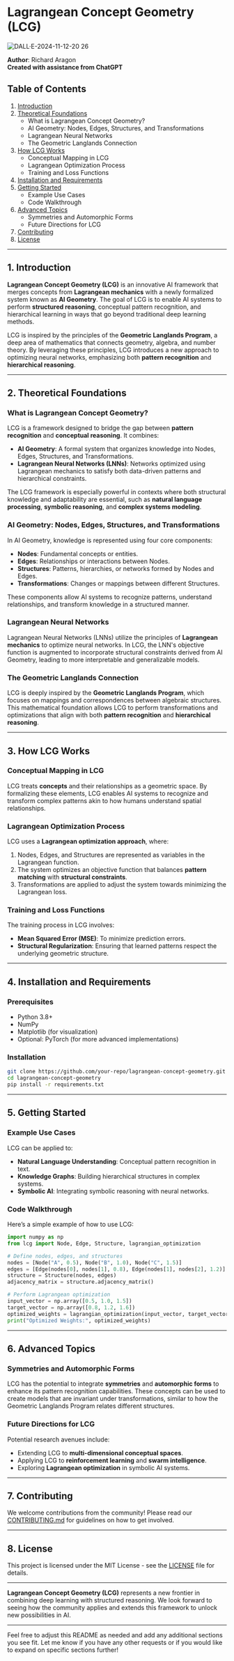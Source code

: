 # Lagrangean Concept Geometry (LCG)
![DALL·E-2024-11-12-20 26](https://github.com/user-attachments/assets/8743be01-5672-4eac-bbfa-4a2636b11d0c)

**Author**: Richard Aragon  
**Created with assistance from ChatGPT**  

## Table of Contents
1. [Introduction](#introduction)
2. [Theoretical Foundations](#theoretical-foundations)
   - What is Lagrangean Concept Geometry?
   - AI Geometry: Nodes, Edges, Structures, and Transformations
   - Lagrangean Neural Networks
   - The Geometric Langlands Connection
3. [How LCG Works](#how-lcg-works)
   - Conceptual Mapping in LCG
   - Lagrangean Optimization Process
   - Training and Loss Functions
4. [Installation and Requirements](#installation-and-requirements)
5. [Getting Started](#getting-started)
   - Example Use Cases
   - Code Walkthrough
6. [Advanced Topics](#advanced-topics)
   - Symmetries and Automorphic Forms
   - Future Directions for LCG
7. [Contributing](#contributing)
8. [License](#license)

---

## 1. Introduction

**Lagrangean Concept Geometry (LCG)** is an innovative AI framework that merges concepts from **Lagrangean mechanics** with a newly formalized system known as **AI Geometry**. The goal of LCG is to enable AI systems to perform **structured reasoning**, conceptual pattern recognition, and hierarchical learning in ways that go beyond traditional deep learning methods.

LCG is inspired by the principles of the **Geometric Langlands Program**, a deep area of mathematics that connects geometry, algebra, and number theory. By leveraging these principles, LCG introduces a new approach to optimizing neural networks, emphasizing both **pattern recognition** and **hierarchical reasoning**.

---

## 2. Theoretical Foundations

### What is Lagrangean Concept Geometry?
LCG is a framework designed to bridge the gap between **pattern recognition** and **conceptual reasoning**. It combines:
- **AI Geometry**: A formal system that organizes knowledge into Nodes, Edges, Structures, and Transformations.
- **Lagrangean Neural Networks (LNNs)**: Networks optimized using Lagrangean mechanics to satisfy both data-driven patterns and hierarchical constraints.

The LCG framework is especially powerful in contexts where both structural knowledge and adaptability are essential, such as **natural language processing**, **symbolic reasoning**, and **complex systems modeling**.

### AI Geometry: Nodes, Edges, Structures, and Transformations
In AI Geometry, knowledge is represented using four core components:
- **Nodes**: Fundamental concepts or entities.
- **Edges**: Relationships or interactions between Nodes.
- **Structures**: Patterns, hierarchies, or networks formed by Nodes and Edges.
- **Transformations**: Changes or mappings between different Structures.

These components allow AI systems to recognize patterns, understand relationships, and transform knowledge in a structured manner.

### Lagrangean Neural Networks
Lagrangean Neural Networks (LNNs) utilize the principles of **Lagrangean mechanics** to optimize neural networks. In LCG, the LNN's objective function is augmented to incorporate structural constraints derived from AI Geometry, leading to more interpretable and generalizable models.

### The Geometric Langlands Connection
LCG is deeply inspired by the **Geometric Langlands Program**, which focuses on mappings and correspondences between algebraic structures. This mathematical foundation allows LCG to perform transformations and optimizations that align with both **pattern recognition** and **hierarchical reasoning**.

---

## 3. How LCG Works

### Conceptual Mapping in LCG
LCG treats **concepts** and their relationships as a geometric space. By formalizing these elements, LCG enables AI systems to recognize and transform complex patterns akin to how humans understand spatial relationships.

### Lagrangean Optimization Process
LCG uses a **Lagrangean optimization approach**, where:
1. Nodes, Edges, and Structures are represented as variables in the Lagrangean function.
2. The system optimizes an objective function that balances **pattern matching** with **structural constraints**.
3. Transformations are applied to adjust the system towards minimizing the Lagrangean loss.

### Training and Loss Functions
The training process in LCG involves:
- **Mean Squared Error (MSE)**: To minimize prediction errors.
- **Structural Regularization**: Ensuring that learned patterns respect the underlying geometric structure.

---

## 4. Installation and Requirements

### Prerequisites
- Python 3.8+
- NumPy
- Matplotlib (for visualization)
- Optional: PyTorch (for more advanced implementations)

### Installation
```bash
git clone https://github.com/your-repo/lagrangean-concept-geometry.git
cd lagrangean-concept-geometry
pip install -r requirements.txt
```

---

## 5. Getting Started

### Example Use Cases
LCG can be applied to:
- **Natural Language Understanding**: Conceptual pattern recognition in text.
- **Knowledge Graphs**: Building hierarchical structures in complex systems.
- **Symbolic AI**: Integrating symbolic reasoning with neural networks.

### Code Walkthrough
Here’s a simple example of how to use LCG:

```python
import numpy as np
from lcg import Node, Edge, Structure, lagrangian_optimization

# Define nodes, edges, and structures
nodes = [Node("A", 0.5), Node("B", 1.0), Node("C", 1.5)]
edges = [Edge(nodes[0], nodes[1], 0.8), Edge(nodes[1], nodes[2], 1.2)]
structure = Structure(nodes, edges)
adjacency_matrix = structure.adjacency_matrix()

# Perform Lagrangean optimization
input_vector = np.array([0.5, 1.0, 1.5])
target_vector = np.array([0.8, 1.2, 1.6])
optimized_weights = lagrangian_optimization(input_vector, target_vector, adjacency_matrix)
print("Optimized Weights:", optimized_weights)
```

---

## 6. Advanced Topics

### Symmetries and Automorphic Forms
LCG has the potential to integrate **symmetries** and **automorphic forms** to enhance its pattern recognition capabilities. These concepts can be used to create models that are invariant under transformations, similar to how the Geometric Langlands Program relates different structures.

### Future Directions for LCG
Potential research avenues include:
- Extending LCG to **multi-dimensional conceptual spaces**.
- Applying LCG to **reinforcement learning** and **swarm intelligence**.
- Exploring **Lagrangean optimization** in symbolic AI systems.

---

## 7. Contributing

We welcome contributions from the community! Please read our [CONTRIBUTING.md](CONTRIBUTING.md) for guidelines on how to get involved.

---

## 8. License

This project is licensed under the MIT License - see the [LICENSE](LICENSE) file for details.

---

**Lagrangean Concept Geometry (LCG)** represents a new frontier in combining deep learning with structured reasoning. We look forward to seeing how the community applies and extends this framework to unlock new possibilities in AI.

---

Feel free to adjust this README as needed and add any additional sections you see fit. Let me know if you have any other requests or if you would like to expand on specific sections further!
